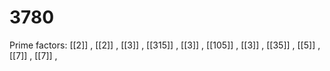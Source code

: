 # 3780

Prime factors: [[2]] , [[2]] , [[3]] , [[315]] , [[3]] , [[105]] , [[3]] , [[35]] , [[5]] , [[7]] , [[7]] , 